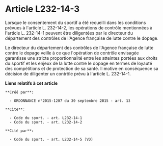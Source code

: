 # Article L232-14-3

Lorsque le consentement du sportif a été recueilli dans les conditions prévues à l'article L. 232-14-2, les opérations de
contrôle mentionnées à l'article L. 232-14-1 peuvent être diligentées par le directeur du département des contrôles de
l'Agence française de lutte contre le dopage. 

Le directeur du département des contrôles de l'Agence française de lutte contre le dopage veille à ce que l'opération de
contrôle envisagée garantisse une stricte proportionnalité entre les atteintes portées aux droits du sportif et les enjeux de
la lutte contre le dopage en termes de loyauté des compétitions et de protection de sa santé. Il motive en conséquence sa
décision de diligenter un contrôle prévu à l'article L. 232-14-1.

**Liens relatifs à cet article**

	**Créé par**:

	  - ORDONNANCE n°2015-1207 du 30 septembre 2015 - art. 13

	**Cite**:

	  - Code du sport. - art. L232-14-1
	  - Code du sport. - art. L232-14-2

	**Cité par**:

	  - Code du sport. - art. L232-14-5 (VD)
